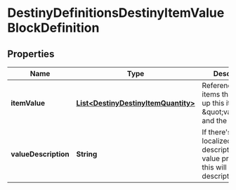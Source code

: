 
# DestinyDefinitionsDestinyItemValueBlockDefinition

## Properties
Name | Type | Description | Notes
------------ | ------------- | ------------- | -------------
**itemValue** | [**List&lt;DestinyDestinyItemQuantity&gt;**](DestinyDestinyItemQuantity.md) | References to the items that make up this item&#39;s \&quot;value\&quot;, and the quantity. |  [optional]
**valueDescription** | **String** | If there&#39;s a localized text description of the value provided, this will be said description. |  [optional]



